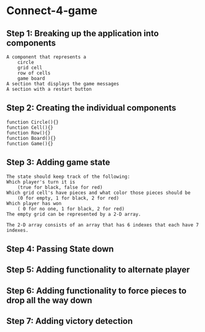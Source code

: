# Connect-4-game
## Step 1: Breaking up the application into components
    A component that represents a 
        circle
        grid cell
        row of cells
        game board
    A section that displays the game messages
    A section with a restart button
## Step 2: Creating the individual components
    function Circle(){}
    function Cell(){}
    function Row(){}
    function Board(){}
    function Game(){}
## Step 3: Adding game state
    The state should keep track of the following:
    Which player's turn it is 
        (true for black, false for red)
    Which grid cell's have pieces and what color those pieces should be 
        (0 for empty, 1 for black, 2 for red)
    Which player has won 
        ( 0 for no one, 1 for black, 2 for red)
    The empty grid can be represented by a 2-D array. 
    
    The 2-D array consists of an array that has 6 indexes that each have 7 indexes.
## Step 4: Passing State down
## Step 5: Adding functionality to alternate player
## Step 6: Adding functionality to force pieces to drop all the way down
## Step 7: Adding victory detection
